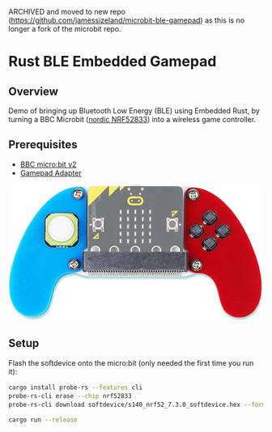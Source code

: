 ARCHIVED and moved to new repo (https://github.com/jamessizeland/microbit-ble-gamepad) as this is no longer a fork of the microbit repo.

# Rust BLE Embedded Gamepad

## Overview

Demo of bringing up Bluetooth Low Energy (BLE) using Embedded Rust, by turning a BBC Microbit ([nordic NRF52833](https://www.nordicsemi.com/products/nrf52833)) into a wireless game controller.

## Prerequisites

* [BBC micro:bit v2](https://microbit.org/)
* [Gamepad Adapter](https://www.amazon.co.uk/ELECFREAKS-microbit-Joystick-Wireless-Control/dp/B09Q17XZ1N/)

![controller](./img/gamepad.jpg)

## Setup

Flash the softdevice onto the micro:bit (only needed the first time you run it):

```bash
cargo install probe-rs --features cli
probe-rs-cli erase --chip nrf52833
probe-rs-cli download softdevice/s140_nrf52_7.3.0_softdevice.hex --format hex --chip nRF52833_xxAA
```

```bash
cargo run --release
```
